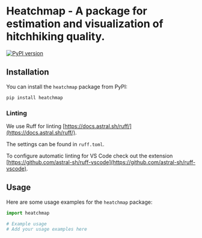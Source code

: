 # Heatchmap - A package for estimation and visualization of hitchhiking quality.

[![PyPI version](https://badge.fury.io/py/heatchmap.svg)](https://badge.fury.io/py/heatchmap)


## Installation

You can install the `heatchmap` package from PyPI:

```bash
pip install heatchmap
```

### Linting

We use Ruff for linting [https://docs.astral.sh/ruff/](https://docs.astral.sh/ruff/).

The settings can be found in `ruff.toml`.

To configure automatic linting for VS Code check out the extension [https://github.com/astral-sh/ruff-vscode](https://github.com/astral-sh/ruff-vscode).

## Usage

Here are some usage examples for the `heatchmap` package:

```python
import heatchmap

# Example usage
# Add your usage examples here
```
